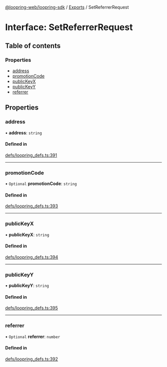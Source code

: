 [@loopring-web/loopring-sdk](../README.md) / [Exports](../modules.md) / SetReferrerRequest

# Interface: SetReferrerRequest

## Table of contents

### Properties

- [address](SetReferrerRequest.md#address)
- [promotionCode](SetReferrerRequest.md#promotioncode)
- [publicKeyX](SetReferrerRequest.md#publickeyx)
- [publicKeyY](SetReferrerRequest.md#publickeyy)
- [referrer](SetReferrerRequest.md#referrer)

## Properties

### address

• **address**: `string`

#### Defined in

[defs/loopring_defs.ts:391](https://github.com/Loopring/loopring_sdk/blob/532648f/src/defs/loopring_defs.ts#L391)

___

### promotionCode

• `Optional` **promotionCode**: `string`

#### Defined in

[defs/loopring_defs.ts:393](https://github.com/Loopring/loopring_sdk/blob/532648f/src/defs/loopring_defs.ts#L393)

___

### publicKeyX

• **publicKeyX**: `string`

#### Defined in

[defs/loopring_defs.ts:394](https://github.com/Loopring/loopring_sdk/blob/532648f/src/defs/loopring_defs.ts#L394)

___

### publicKeyY

• **publicKeyY**: `string`

#### Defined in

[defs/loopring_defs.ts:395](https://github.com/Loopring/loopring_sdk/blob/532648f/src/defs/loopring_defs.ts#L395)

___

### referrer

• `Optional` **referrer**: `number`

#### Defined in

[defs/loopring_defs.ts:392](https://github.com/Loopring/loopring_sdk/blob/532648f/src/defs/loopring_defs.ts#L392)
